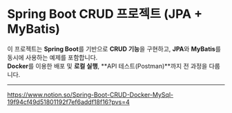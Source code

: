 # Spring Boot CRUD 프로젝트 (JPA + MyBatis)

이 프로젝트는 **Spring Boot**를 기반으로 **CRUD 기능**을 구현하고, **JPA**와 **MyBatis**를 동시에 사용하는 예제를 포함합니다.  
**Docker**를 이용한 배포 및 **로컬 실행**, **API 테스트(Postman)**까지 전 과정을 다룹니다.

---
https://www.notion.so/Spring-Boot-CRUD-Docker-MySql-19f94cf49d51801192f7ef6addf18f16?pvs=4

